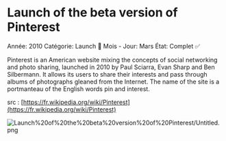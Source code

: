 # Launch of the beta version of Pinterest

Année: 2010
Catégorie: Launch 🚀
Mois - Jour: Mars
État: Complet ✅

Pinterest is an American website mixing the concepts of social networking and photo sharing, launched in 2010 by Paul Sciarra, Evan Sharp and Ben Silbermann. It allows its users to share their interests and pass through albums of photographs gleaned from the Internet. The name of the site is a portmanteau of the English words pin and interest.

src : [https://fr.wikipedia.org/wiki/Pinterest](https://fr.wikipedia.org/wiki/Pinterest)

![Launch%20of%20the%20beta%20version%20of%20Pinterest/Untitled.png](Launch%20of%20the%20beta%20version%20of%20Pinterest/Untitled.png)
